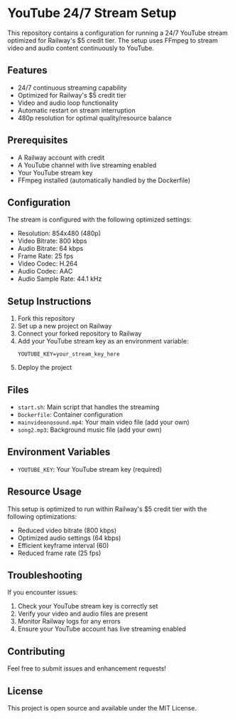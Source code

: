 # YouTube 24/7 Stream Setup

This repository contains a configuration for running a 24/7 YouTube stream optimized for Railway's $5 credit tier. The setup uses FFmpeg to stream video and audio content continuously to YouTube.

## Features

- 24/7 continuous streaming capability
- Optimized for Railway's $5 credit tier
- Video and audio loop functionality
- Automatic restart on stream interruption
- 480p resolution for optimal quality/resource balance

## Prerequisites

- A Railway account with credit
- A YouTube channel with live streaming enabled
- Your YouTube stream key
- FFmpeg installed (automatically handled by the Dockerfile)

## Configuration

The stream is configured with the following optimized settings:

- Resolution: 854x480 (480p)
- Video Bitrate: 800 kbps
- Audio Bitrate: 64 kbps
- Frame Rate: 25 fps
- Video Codec: H.264
- Audio Codec: AAC
- Audio Sample Rate: 44.1 kHz

## Setup Instructions

1. Fork this repository
2. Set up a new project on Railway
3. Connect your forked repository to Railway
4. Add your YouTube stream key as an environment variable:
   ```
   YOUTUBE_KEY=your_stream_key_here
   ```
5. Deploy the project

## Files

- `start.sh`: Main script that handles the streaming
- `Dockerfile`: Container configuration
- `mainvideonosound.mp4`: Your main video file (add your own)
- `song2.mp3`: Background music file (add your own)

## Environment Variables

- `YOUTUBE_KEY`: Your YouTube stream key (required)

## Resource Usage

This setup is optimized to run within Railway's $5 credit tier with the following optimizations:
- Reduced video bitrate (800 kbps)
- Optimized audio settings (64 kbps)
- Efficient keyframe interval (60)
- Reduced frame rate (25 fps)

## Troubleshooting

If you encounter issues:

1. Check your YouTube stream key is correctly set
2. Verify your video and audio files are present
3. Monitor Railway logs for any errors
4. Ensure your YouTube account has live streaming enabled

## Contributing

Feel free to submit issues and enhancement requests!

## License

This project is open source and available under the MIT License.
